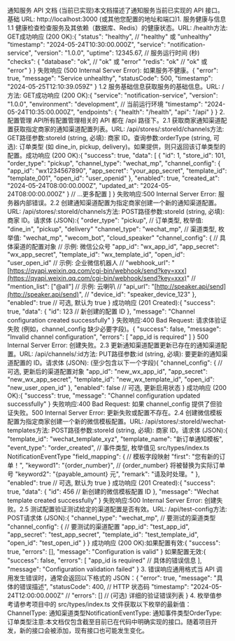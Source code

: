 通知服务 API 文档 (当前已实现)本文档描述了通知服务当前已实现的 API 接口。基础 URL: http://localhost:3000 (或其他您配置的地址和端口)1. 服务健康与信息1.1 健康检查检查服务及其依赖（数据库、Redis）的健康状态。URL: /health方法: GET成功响应 (200 OK):{
  "status": "healthy", // "healthy" 或 "unhealthy"
  "timestamp": "2024-05-24T10:30:00.000Z",
  "service": "notification-service",
  "version": "1.0.0",
  "uptime": 12345.67, // 服务运行时间 (秒)
  "checks": {
    "database": "ok", // "ok" 或 "error"
    "redis": "ok"     // "ok" 或 "error"
  }
}
失败响应 (500 Internal Server Error): 如果服务不健康。{
    "error": true,
    "message": "Service unhealthy",
    "statusCode": 500,
    "timestamp": "2024-05-25T12:10:39.059Z"
}
1.2 服务基础信息获取服务的基础信息。URL: /方法: GET成功响应 (200 OK):{
  "service": "notification-service",
  "version": "1.0.0",
  "environment": "development", // 当前运行环境
  "timestamp": "2024-05-24T10:35:00.000Z",
  "endpoints": {
    "health": "/health",
    "api": "/api"
  }
}
2. 配置管理 API所有配置管理相关的 API 都在 /api 路径下。2.1 获取商家通知渠道配置获取指定商家的通知渠道配置列表。URL: /api/stores/:storeId/channels方法: GET路径参数:storeId (string, 必填): 商家 ID。查询参数:orderType (string, 可选): 订单类型 (如 dine_in, pickup, delivery)。如果提供，则只返回该订单类型的配置。成功响应 (200 OK):{
  "success": true,
  "data": [
    {
      "id": 1,
      "store_id": 101,
      "order_type": "pickup",
      "channel_type": "wechat_mp",
      "channel_config": {
        "app_id": "wx1234567890",
        "app_secret": "your_app_secret",
        "template_id": "template_001",
        "open_id": "user_openid"
      },
      "enabled": true,
      "created_at": "2024-05-24T08:00:00.000Z",
      "updated_at": "2024-05-24T08:00:00.000Z"
    }
    // ...更多配置
  ]
}
失败响应:500 Internal Server Error: 服务器内部错误。2.2 创建通知渠道配置为指定商家创建一个新的通知渠道配置。URL: /api/stores/:storeId/channels方法: POST路径参数:storeId (string, 必填): 商家 ID。请求体 (JSON):{
  "order_type": "pickup", // 订单类型, 枚举值: "dine_in", "pickup", "delivery"
  "channel_type": "wechat_mp", // 渠道类型, 枚举值: "wechat_mp", "wecom_bot", "cloud_speaker"
  "channel_config": { // 具体渠道的配置对象
    // 示例: 微信公众号
    "app_id": "wx_app_id",
    "app_secret": "wx_app_secret",
    "template_id": "wx_template_id",
    "open_id": "user_open_id"
    // 示例: 企业微信机器人
    // "webhook_url": "[https://qyapi.weixin.qq.com/cgi-bin/webhook/send?key=xxx](https://qyapi.weixin.qq.com/cgi-bin/webhook/send?key=xxx)"
    // "mention_list": ["@all"]
    // 示例: 云喇叭
    // "api_url": "[http://speaker.api/send](http://speaker.api/send)",
    // "device_id": "speaker_device_123"
  },
  "enabled": true // 可选, 默认为 true
}
成功响应 (201 Created):{
  "success": true,
  "data": {
    "id": 123 // 新创建的配置 ID
  },
  "message": "Channel configuration created successfully"
}
失败响应:400 Bad Request: 请求体验证失败 (例如，channel_config 缺少必要字段)。{
  "success": false,
  "message": "Invalid channel configuration",
  "errors": [
    "app_id is required"
  ]
}
500 Internal Server Error: 创建失败。2.3 更新通知渠道配置更新已存在的通知渠道配置。URL: /api/channels/:id方法: PUT路径参数:id (string, 必填): 要更新的通知渠道配置的 ID。请求体 (JSON): (至少包含以下一个字段){
  "channel_config": { // 可选, 更新后的渠道配置对象
    "app_id": "new_wx_app_id",
    "app_secret": "new_wx_app_secret",
    "template_id": "new_wx_template_id",
    "open_id": "new_user_open_id"
  },
  "enabled": false // 可选, 更新启用状态
}
成功响应 (200 OK):{
  "success": true,
  "message": "Channel configuration updated successfully"
}
失败响应:400 Bad Request: 如果 channel_config 提供了但验证失败。500 Internal Server Error: 更新失败或配置不存在。2.4 创建微信模板配置为指定商家创建一个新的微信模板配置。URL: /api/stores/:storeId/wechat-templates方法: POST路径参数:storeId (string, 必填): 商家 ID。请求体 (JSON):{
  "template_id": "wechat_template_xyz",
  "template_name": "新订单通知模板",
  "event_type": "order_created", // 事件类型, 枚举值见 src/types/index.ts NotificationEventType
  "field_mapping": { // 模板字段映射
    "first": "您有新的订单！",
    "keyword1": "{order_number}", // {order_number} 将被替换为实际订单号
    "keyword2": "{payable_amount} 元",
    "remark": "请及时处理。"
  },
  "enabled": true // 可选, 默认为 true
}
成功响应 (201 Created):{
  "success": true,
  "data": {
    "id": 456 // 新创建的微信模板配置 ID
  },
  "message": "Wechat template created successfully"
}
失败响应:500 Internal Server Error: 创建失败。2.5 测试配置验证测试给定的渠道配置是否有效。URL: /api/test-config方法: POST请求体 (JSON):{
  "channel_type": "wechat_mp", // 要测试的渠道类型
  "channel_config": { // 要测试的渠道配置
    "app_id": "test_app_id",
    "app_secret": "test_app_secret",
    "template_id": "test_template_id",
    "open_id": "test_open_id"
  }
}
成功响应 (200 OK):如果配置有效:{
  "success": true,
  "errors": [],
  "message": "Configuration is valid"
}
如果配置无效:{
  "success": false,
  "errors": [
    "app_id is required" // 具体的错误信息
  ],
  "message": "Configuration validation failed"
}
3. 错误响应通用格式当 API 调用发生错误时，通常会返回以下格式的 JSON：{
  "error": true,
  "message": "具体的错误描述",
  "statusCode": 400, // HTTP 状态码
  "timestamp": "2024-05-24T12:00:00.000Z"
  // "errors": [] // (可选) 详细的验证错误列表
}
4. 枚举值参考请参考项目中的 src/types/index.ts 文件获取以下枚举的最新值：ChannelType: 通知渠道类型NotificationEventType: 通知事件类型OrderType: 订单类型注意:本文档仅包含截至目前已在代码中明确实现的接口。随着项目开发，新的接口会被添加，现有接口也可能发生变化。